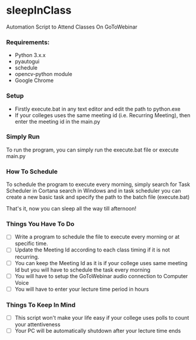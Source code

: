 # sleepInClass
Automation Script to Attend Classes On GoToWebinar


### Requirements:
 - Python 3.x.x 
 - pyautogui 
 - schedule
 - opencv-python module
 - Google Chrome  
 
### Setup
 - Firstly execute.bat in any text editor and edit the path to python.exe
 - If your colleges uses the same meeting id (i.e. Recurring Meeting), then enter the meeting id in the main.py
 
### Simply Run
 To run the program, you can simply run the execute.bat file or execute main.py
 
### How To Schedule 
 To schedule the program to execute every morning, simply search for Task Scheduler in Cortana search in Windows and in task scheduler you can create a new basic task and specify the path to the batch file (execute.bat)

That's it, now you can sleep all the way till afternoon!

### Things You Have To Do
 - [ ] Write a program to schedule the file to execute every morning or at specific time.
 - [ ] Update the Meeting Id according to each class timing if it is not recurring.
 - [ ] You can keep the Meeting Id as it is if your college uses same meeting Id but you will have to schedule the task every morning
 - [ ] You will have to setup the GoToWebinar audio connection to Computer Voice
 - [ ] You will have to enter your lecture time period in hours
  
 ### Things To Keep In Mind  
 - [ ] This script won't make your life easy if your college uses polls to count your attentiveness
 - [ ] Your PC will be automatically shutdown after your lecture time ends
